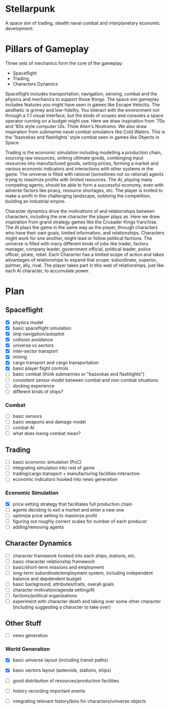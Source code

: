 # Stellarpunk

A space sim of trading, stealth naval combat and interplanetary economic
development.

# Pillars of Gameplay

Three sets of mechanics form the core of the gameplay:

* Spaceflight
* Trading,
* Characters Dynamics

Spaceflight includes transportation, navigation, sensing, combat and the
physics and mechanics to support those things. The space sim gameplay includes
features you might have seen in games like Escape Velocity. The aesthetic is
grimey and low-fidelity. You interact with the environment not through a 1:1
visual interface, but the kinds of scopes and consoles a space operator running
on a budget might use. Here we draw inspiration from '70s and '80s style
computer UIs. Think Alien's Nostromo. We also draw inspiration from submarine
naval combat simulators like Cold Waters. This is the "bazookas and
flashlights' style combat seen in games like Objects in Space.

Trading is the economic simulation including modelling a production chain,
sourcing raw resources, sinking ultimate goods, combinging input resources into
manufactured goods, setting prices, forming a market and various economic
indicators and interactions with other systems in the game. The universe is
filled with rational (sometimes not so rational) agents trying to maximize
profits with limited resources. The AI, playing many competing agents, should
be able to form a successful economy, even with adverse factors like piracy,
resource shortages, etc. The player is invited to make a profit in this
challenging landscape, outdoing the competition, building an industrial empire.

Character dynamics drive the motivations of and relationships between
characters, including the one character the player plays as. Here we draw
inspiration from grand strategy games like the Crusader Kings franchise. The AI
plays the game in the same way as the player, through characters who have their
own goals, limited information, and relationships. Characters might work for
one another, might lead or follow political factions. The universe is filled
with many different kinds of jobs like trader, factory manager, company leader,
government official, political leader, police officer, pirate, rebel. Each
Character has a limited scope of action and takes advantages of relationships
to expand that scope: subordinate, superior, partner, ally, rival. The player
takes part in this web of relationships, just like each AI character, to
accumulate power.

# Plan

## Spaceflight

- [x] physics model
- [x] basic spaceflight simulation
- [x] ship navigation/autopilot
- [x] collision avoidance
- [x] universe vs sectors
- [x] inter-sector transport
- [x] mining
- [x] cargo transport and cargo transportation
- [x] basic player flight controls
- [ ] basic combat (think submarines or "bazookas and flashlights")
- [ ] consistent sensor model between combat and non-combat situations
- [ ] docking experience
- [ ] different kinds of ships?

### Combat

- [ ] basic sensors
- [ ] basic weapons and damage model
- [ ] combat AI
- [ ] what does losing combat mean?

## Trading

- [ ] basic economic simulation (PoC)
- [ ] integrating simulation into rest of game
- [ ] trading/cargo transport + manufacturing facilities interaction
- [ ] economic indicators hooked into news generation

### Economic Simulation

- [x] price setting strategy that facilitates full production chain
- [ ] agents deciding to exit a market and enter a new one
- [ ] optimize price setting to maximize profit
- [ ] figuring out roughly correct scales for number of each producer
- [ ] adding/removing agents

## Character Dynamics

- [ ] character framework hooked into each ships, stations, etc.
- [ ] basic character relationship framework
- [ ] basic/short-term missions and employment
- [ ] long-term subordinate/employment system, including independent balance and depdendent budget
- [ ] basic background, attributes/traits, overall goals
- [ ] character motivation/agenda setting/AI
- [ ] factions/political organizations
- [ ] experiment with character death and taking over some other character (including suggesting a character to take over)

## Other Stuff

- [ ] news generation

### World Generation

- [x] basic universe layout (including transit paths)
- [x] basic sectors layout (asteroids, stations, ships)
- [ ] good distribution of resources/production facilities
- [ ] history recording important events
- [ ] integrating relevant history/bios for characters/universe objects

